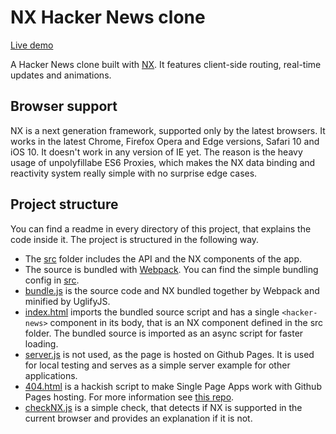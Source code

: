 # NX Hacker News clone

[Live demo](https://nx-hacker-news.github.io)

A Hacker News clone built with [NX](http://nx-framework.com).
It features client-side routing, real-time updates and animations.

## Browser support

NX is a next generation framework, supported only by the latest browsers. It works in the
latest Chrome, Firefox Opera and Edge versions, Safari 10 and iOS 10. It doesn't work in any
version of IE yet. The reason is the heavy usage of unpolyfillabe ES6 Proxies, which
makes the NX data binding and reactivity system really simple with no surprise edge cases.

## Project structure

You can find a readme in every directory of this project, that explains the code inside it.
The project is structured in the following way.
  - The [src](/src) folder includes the API and the NX components of the app.
  - The source is bundled with [Webpack](https://webpack.github.io/). You can find the simple
    bundling  config in [src](/webpack.config.js).
  - [bundle.js](/bundle.js) is the source code and NX bundled together by Webpack
    and minified by UglifyJS.
  - [index.html](/index.html) imports the bundled source script and has a single
    `<hacker-news>` component in its body, that is an NX component defined in the src folder.
    The bundled source is imported as an async script for faster loading.
  - [server.js](/server.js) is not used, as the page is hosted on Github Pages.
    It is used for local testing and serves as a simple server example for other applications.
  - [404.html](/404.html) is a hackish script to make Single Page Apps work with
    Github Pages hosting. For more information see [this repo](https://github.com/rafrex/spa-github-pages).
  - [checkNX.js](/checkNX.js) is a simple check, that detects if NX is supported in the current
    browser and provides an explanation if it is not.
